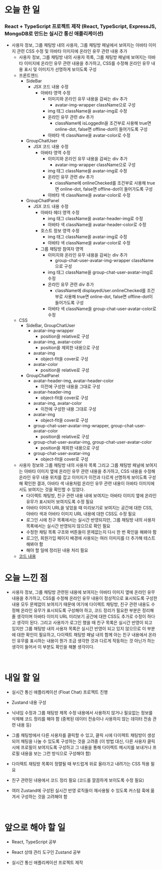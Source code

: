 # 오늘 한 일

### React + TypeScript 프로젝트 제작 (React, TypeScript, ExpressJS, MongoDB로 만드는 실시간 통신 애플리케이션)

- 사용자 정보, 그룹 채팅방 내의 사용자, 그룹 채팅방 패널에서 보여지는 아바타 이미지 관련 CSS 수정 및 아바타 이미지에 온라인 유무 관련 내용 추가
  - 사용자 정보, 그룹 채팅방 내의 사용자 목록, 그룹 채팅방 패널에 보여지는 아바타 이미지에 온라인 유무 관련 내용을 추가하고, CSS를 수정해 온라인 유무 내용 표시 및 이미지가 선명하게 보이도록 구성
  - 프론트엔드
    - SideBar
      - JSX 코드 내용 수정
        - 아바타 영역 수정
          - 이미지와 온라인 유무 내용을 감싸는 div 추가
            - avatar-img-wrapper className으로 구성
          - img 태그 className을 avatar-img로 수정
          - 온라인 유무 관련 div 추가
            - className에 isLoggedIn을 조건부로 사용해 true면 online-dot, false면 offline-dot이 들어가도록 구성
          - 아바타 색 className을 avatar-color로 수정
    - GroupChatUser
      - JSX 코드 내용 수정
        - 아바타 영역 수정
          - 이미지와 온라인 유무 내용을 감싸는 div 추가
            - avatar-img-wrapper className으로 구성
          - img 태그 className을 avatar-img로 수정
          - 온라인 유무 관련 div 추가
            - className에 onlineChecked를 조건부로 사용해 true면 online-dot, false면 offline-dot이 들어가도록 구성
          - 아바타 색 className을 avatar-color로 수정
    - GroupChatPanel
      - JSX 코드 내용 수정
        - 아바타 헤더 영역 수정
          - img 태그 className을 avatar-header-img로 수정
          - 아바타 색 className을 avatar-header-color로 수정
        - 호스트 정보 영역 수정
          - img 태그 className을 avatar-img로 수정
          - 아바타 색 className을 avatar-color로 수정
        - 그룹 채팅방 참여자 영역
          - 이미지와 온라인 유무 내용을 감싸는 div 추가
            - group-chat-user-avatar-img-wrapper className으로 구성
          - img 태그 className을 group-chat-user-avatar-img로 수정
          - 온라인 유무 관련 div 추가
            - className에 displayedUser.onlineChecked를 조건부로 사용해 true면 online-dot, false면 offline-dot이 들어가도록 구성
          - 아바타 색 className을 group-chat-user-avatar-color로 수정
  - CSS
    - SideBar, GroupChatUser
      - avatar-img-wrapper
        - position을 relative로 구성
      - avatar-img, avatar-color
        - position을 제외한 내용으로 구성
      - avatar-img
        - object-fit을 cover로 구성
      - avatar-color
        - position을 relative로 구성
    - GroupChatPanel
      - avatar-header-img, avatar-header-color
        - 이전에 구성한 내용을 그대로 구성
      - avatar-header-img
        - object-fit을 cover로 구성
      - avatar-img, avatar-color
        - 이전에 구성한 내용 그대로 구성
      - avatar-img
        - object-fit을 cover로 구성
      - group-chat-user-avatar-img-wrapper, group-chat-user-avatar-color
        - position을 relative로 구성
      - group-chat-user-avatar-img, group-chat-user-avatar-color
        - position을 제외한 내용으로 구성
      - group-chat-user-avatar-img
        - object-fit을 cover로 구성
  - 사용자 정보와 그룹 채팅방 내의 사용자 목록 그리고 그룹 채팅방 패널에 보여지는 아바타 이미지 옆에 온라인 유무 관련 내용을 추가하고, CSS 내용을 수정해 온라인 유무 내용 위치를 잡고 이미지가 이전과 다르게 선명하게 보이도록 구성해 확인한 결과, 아바타 색 내용처럼 온라인 유무 관련 내용이 아바타 이미지에서도 보여지는 것을 확인할 수 있었다.
    - 다이렉트 채팅방, 친구 관련 내용 내에 보여지는 아바타 이미지 옆에 온라인 유무가 표시되어 보여지도록 수정 필요
    - 아바타 이미지 URL을 넣었을 때 미리보기로 보여지는 공간에 대한 CSS, 아바타 색과 아바타 이미지 URL 내용에 대한 CSS도 수정 필요
    - 로그인 시에 친구 목록에서는 실시간 반영되지만, 그룹 채팅방 내의 사용자 목록에서는 실시간 반영되지 않으므로 확인 필요
    - 수정한 채팅 목록 구조와 버튼들이 문제없는지 다시 한 번 확인을 해봐야 함
    - 로그인, 회원가입 페이지 배경에 사용되는 여러 이미지를 더 추가해 테스트해봐야 함
    - 해야 할 일에 정리된 내용 처리 필요
  - [코드 내용](https://github.com/jeongsangtae/float-chat/commit/b5ae53a383d4e70693130278673c834d5a4e5aed)

# 오늘 느낀 점

- 사용자 정보, 그룹 채팅방 관련된 내용에 보여지는 아바타 이미지 옆에 온라인 유무 내용을 추가하고, CSS를 수정해 온라인 유무 내용이 정상적으로 표시되도록 구성한 내용 모두 문제없이 보여지기 때문에 여기에 다이렉트 채팅방, 친구 관련 내용도 수정해 온라인 유무가 표시되도록 구성해야 하고, 코드 정리가 필요한 부분은 정리해줄 생각이며 아바타 이미지 URL 미리보기 공간에 대한 CSS도 추가로 수정이 하다고 생각이 된다. 그리고 사용자가 로그인 했을 때 친구 목록은 실시간 반영이 되고 있지만 그룹 채팅방 내의 사용자 목록은 실시간 반영이 되고 있지 않으므로 이 부분에 대한 확인이 필요하고, 다이렉트 채팅방 패널 내의 함께 아는 친구 내용에서 온라인 유무를 표시하는 내용이 뭔가 조금 생각한 것과 다르게 작동하는 것 아닌가 하는 생각이 들어서 이 부분도 확인을 해볼 생각이다.

<br />

# 내일 할 일

- 실시간 통신 애플리케이션 (Float Chat) 프로젝트 진행

- Zustand 내용 구성

- 닉네임 수정과 그룹 채팅방 제목 수정 내용에서 사용하지 않거나 필요없는 정보를 삭제해 코드 정리를 해야 함 (중복된 데이터 전송이나 사용하지 않는 데이터 전송 관련 내용 등)

- 그룹 채팅방에서 다른 사용자를 클릭할 수 있고, 클릭 시에 다이렉트 채팅방이 생성되어 채팅을 나눌 수 있도록 구성하는 것을 고려중 (이 방법 대신, 다른 사용자 클릭 시에 프로필이 보여지도록 구성하고 그 내용을 통해 다이렉트 메시지를 보내거나 프로필 내용을 보는 그런 방식으로 구성해야 함)

- 다이렉트 채팅방 목록이 정렬될 때 부드럽게 위로 올라가고 내려가는 CSS 적용 필요

- 친구 관련된 내용에서 코드 정리 필요 (코드를 깔끔하게 보이도록 수정 필요)

- 여러 Zustand에 구성된 실시간 반영 로직들이 재사용될 수 있도록 커스텀 훅에 옮겨서 구성하는 것을 고려해야 함

<br />

# 앞으로 해야 할 일

- React, TypeScript 공부

- React 상태 관리 도구인 Zustand 공부

- 실시간 통신 애플리케이션 프로젝트 제작
